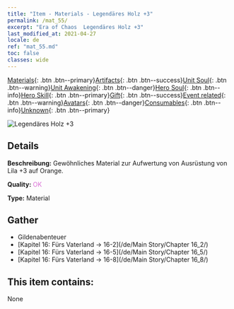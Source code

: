 ```yaml
---
title: "Item - Materials - Legendäres Holz +3"
permalink: /mat_55/
excerpt: "Era of Chaos  Legendäres Holz +3"
last_modified_at: 2021-04-27
locale: de
ref: "mat_55.md"
toc: false
classes: wide
---
```

 [Materials](/ItemsDE/){: .btn .btn--primary}[Artifacts](/ItemsDE/Artifacts/){: .btn .btn--success}[Unit Soul](/ItemsDE/UnitSoul/){: .btn .btn--warning}[Unit Awakening](/ItemsDE/UnitAwakening/){: .btn .btn--danger}[Hero Soul](/ItemsDE/HeroSoul/){: .btn .btn--info}[Hero Skill](/ItemsDE/HeroSkill/){: .btn .btn--primary}[Gift](/ItemsDE/Gift/){: .btn .btn--success}[Event related](/ItemsDE/Events/){: .btn .btn--warning}[Avatars](/ItemsDE/Avatars/){: .btn .btn--danger}[Consumables](/ItemsDE/Consumables/){: .btn .btn--info}[Unknown](/ItemsDE/Unknown/){: .btn .btn--primary}

 ![Legendäres Holz +3](/images/t/i_cailiao_mucai2.png)

## Details
 **Beschreibung:** Gewöhnliches Material zur Aufwertung von Ausrüstung von Lila +3 auf Orange.

 **Quality:** <span style="color: #DA70D6">OK</span>

 **Type:** Material

## Gather

*    Gildenabenteuer 
*    [Kapitel 16: Fürs Vaterland -> 16-2](/de/Main Story/Chapter 16_2/) 
*    [Kapitel 16: Fürs Vaterland -> 16-5](/de/Main Story/Chapter 16_5/) 
*    [Kapitel 16: Fürs Vaterland -> 16-8](/de/Main Story/Chapter 16_8/) 

## This item contains:

  None

